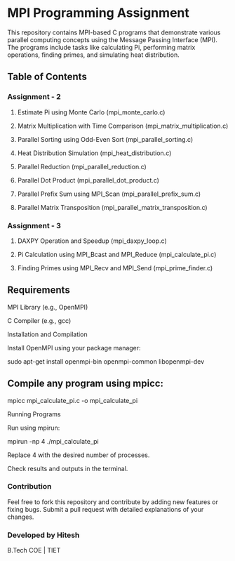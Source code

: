 # MPI Programming Assignment

This repository contains MPI-based C programs that demonstrate various parallel computing concepts using the Message Passing Interface (MPI). The programs include tasks like calculating Pi, performing matrix operations, finding primes, and simulating heat distribution.

## Table of Contents

### Assignment - 2
1. Estimate Pi using Monte Carlo (mpi_monte_carlo.c)

2. Matrix Multiplication with Time Comparison (mpi_matrix_multiplication.c)

3. Parallel Sorting using Odd-Even Sort (mpi_parallel_sorting.c)

4. Heat Distribution Simulation (mpi_heat_distribution.c)

5. Parallel Reduction (mpi_parallel_reduction.c)

6. Parallel Dot Product (mpi_parallel_dot_product.c)

7. Parallel Prefix Sum using MPI_Scan (mpi_parallel_prefix_sum.c)

8. Parallel Matrix Transposition (mpi_parallel_matrix_transposition.c)

### Assignment - 3
1. DAXPY Operation and Speedup (mpi_daxpy_loop.c)

2. Pi Calculation using MPI_Bcast and MPI_Reduce (mpi_calculate_pi.c)

3. Finding Primes using MPI_Recv and MPI_Send (mpi_prime_finder.c)

## Requirements

MPI Library (e.g., OpenMPI)

C Compiler (e.g., gcc)

Installation and Compilation

Install OpenMPI using your package manager:

sudo apt-get install openmpi-bin openmpi-common libopenmpi-dev


## Compile any program using mpicc:

mpicc mpi_calculate_pi.c -o mpi_calculate_pi

Running Programs

Run using mpirun:

mpirun -np 4 ./mpi_calculate_pi

Replace 4 with the desired number of processes.

Check results and outputs in the terminal.

### Contribution

Feel free to fork this repository and contribute by adding new features or fixing bugs. Submit a pull request with detailed explanations of your changes.

### Developed by Hitesh
B.Tech COE | TIET
